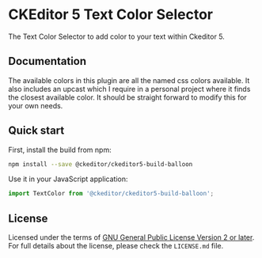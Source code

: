 CKEditor 5 Text Color Selector
==============================================

The Text Color Selector to add color to your text within Ckeditor 5.

## Documentation

The available colors in this plugin are all the named css colors available. It also includes an upcast which I require in a personal project where it finds the closest available color. It should be straight forward to modify this for your own needs.

## Quick start

First, install the build from npm:

```bash
npm install --save @ckeditor/ckeditor5-build-balloon
```

Use it in your JavaScript application:

```js
import TextColor from '@ckeditor/ckeditor5-build-balloon';

```

## License

Licensed under the terms of [GNU General Public License Version 2 or later](http://www.gnu.org/licenses/gpl.html). For full details about the license, please check the `LICENSE.md` file.
